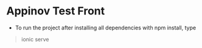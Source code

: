 # Appinov Test Front

- To run the project after installing all dependencies with npm install, type

> ionic serve